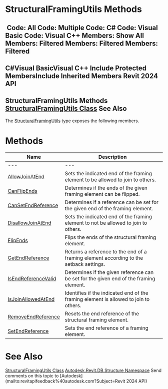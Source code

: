 # StructuralFramingUtils Methods

﻿
 Code: All Code: Multiple Code: C# Code: Visual Basic Code: Visual C++  Members: Show All Members: Filtered Members: Filtered Members: Filtered   
---  
C#Visual BasicVisual C++
Include Protected MembersInclude Inherited Members
Revit 2024 API  
---  
StructuralFramingUtils Methods  
[StructuralFramingUtils Class](93d93c87-dfa2-12d5-dcb0-13d5cb0c0696.md "StructuralFramingUtils Class") See Also  
---  
The [StructuralFramingUtils](93d93c87-dfa2-12d5-dcb0-13d5cb0c0696.md "StructuralFramingUtils Class") type exposes the following members.
# Methods
| Name | Description |
| --- | --- |
| --- | --- | --- |
| [AllowJoinAtEnd](dab802b2-9731-94b6-3e56-f584d6f19676.md "AllowJoinAtEnd Method") | Sets the indicated end of the framing element to be allowed to join to others. |
| [CanFlipEnds](4c693589-fefa-3f9d-51dd-69a29623def0.md "CanFlipEnds Method") | Determines if the ends of the given framing element can be flipped. |
| [CanSetEndReference](9f9ebfc9-9ded-ce00-41ba-93e6d7a07265.md "CanSetEndReference Method") | Determines if a reference can be set for the given end of the framing element. |
| [DisallowJoinAtEnd](6ea65e8b-45f6-afc6-ec04-de60fc248f17.md "DisallowJoinAtEnd Method") | Sets the indicated end of the framing element to not be allowed to join to others. |
| [FlipEnds](014b2cf0-ac59-a087-52e4-efc9cf3062a6.md "FlipEnds Method") | Flips the ends of the structural framing element. |
| [GetEndReference](0d5d008a-5317-357f-e4d4-46d8a745a494.md "GetEndReference Method") | Returns a reference to the end of a framing element according to the setback settings. |
| [IsEndReferenceValid](6d311cdc-cb7d-92ba-f360-5e5c138efffc.md "IsEndReferenceValid Method") | Determines if the given reference can be set for the given end of the framing element. |
| [IsJoinAllowedAtEnd](90e1b29d-7e8f-428d-3d88-4a80560b455a.md "IsJoinAllowedAtEnd Method") | Identifies if the indicated end of the framing element is allowed to join to others. |
| [RemoveEndReference](3f6f9b7f-9227-9be5-eaad-fd8e0ce803ea.md "RemoveEndReference Method") | Resets the end reference of the structural framing element. |
| [SetEndReference](a694033f-eb4f-45bb-d989-8bc95780e574.md "SetEndReference Method") | Sets the end reference of a framing element. |

# See Also
[StructuralFramingUtils Class](93d93c87-dfa2-12d5-dcb0-13d5cb0c0696.md "StructuralFramingUtils Class")
[Autodesk.Revit.DB.Structure Namespace](d586b341-f687-9d90-e96d-255806b7d4fc.md "Autodesk.Revit.DB.Structure Namespace")
Send comments on this topic to [Autodesk](mailto:revitapifeedback%40autodesk.com?Subject=Revit 2024 API)
